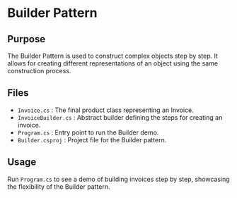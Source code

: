 # Builder Pattern

## Purpose
The Builder Pattern is used to construct complex objects step by step. It allows for creating different representations of an object using the same construction process.

## Files

- `Invoice.cs` : The final product class representing an Invoice.
- `InvoiceBuilder.cs` : Abstract builder defining the steps for creating an invoice.
- `Program.cs` : Entry point to run the Builder demo.
- `Builder.csproj` : Project file for the Builder pattern.

## Usage
Run `Program.cs` to see a demo of building invoices step by step, showcasing the flexibility of the Builder pattern.
